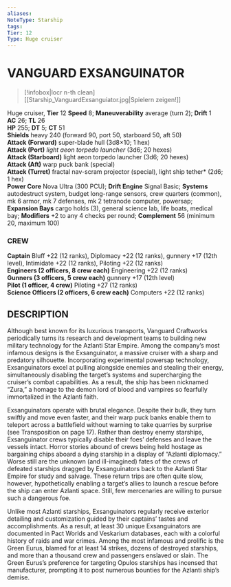 ```yaml
---
aliases: 
NoteType: Starship
tags: 
Tier: 12
Type: Huge cruiser 
---
```

# VANGUARD EXSANGUINATOR
> [!infobox|locr n-th clean]
>  [[Starship_VanguardExsanguiator.jpg|Spielern zeigen!]]
> 
Huge cruiser, **Tier** 12
**Speed** 8; **Maneuverability** average (turn 2); **Drift** 1  
**AC** 26; **TL** 26  
**HP** 255; **DT** 5; **CT** 51  
**Shields** heavy 240 (forward 90, port 50, starboard 50, aft 50)  
**Attack (Forward)** super-blade hull (3d8×10; 1 hex)  
**Attack (Port)** _light aeon torpedo launcher_ (3d6; 20 hexes)  
**Attack (Starboard)** light aeon torpedo launcher (3d6; 20 hexes)  
**Attack (Aft)** warp puck bank (special)  
**Attack (Turret)** fractal nav-scram projector (special), light ship tether* (2d6; 1 hex)  
**Power Core** Nova Ultra (300 PCU); **Drift Engine** Signal Basic; **Systems** autodestruct system, budget long-range sensors, crew quarters (common), mk 6 armor, mk 7 defenses, mk 2 tetranode computer, powersap; **Expansion Bays** cargo holds (3), general science lab, life boats, medical bay; **Modifiers** +2 to any 4 checks per round; **Complement** 56 (minimum 20, maximum 100)

### CREW

**Captain** Bluff +22 (12 ranks), Diplomacy +22 (12 ranks), gunnery +17 (12th level), Intimidate +22 (12 ranks), Piloting +22 (12 ranks)  
**Engineers (2 officers, 8 crew each)** Engineering +22 (12 ranks)  
**Gunners (3 officers, 5 crew each)** gunnery +17 (12th level)  
**Pilot (1 officer, 4 crew)** Piloting +27 (12 ranks)  
**Science Officers (2 officers, 6 crew each)** Computers +22 (12 ranks)

## DESCRIPTION

Although best known for its luxurious transports, Vanguard Craftworks periodically turns its research and development teams to building new military technology for the Azlanti Star Empire. Among the company’s most infamous designs is the Exsanguinator, a massive cruiser with a sharp and predatory silhouette. Incorporating experimental powersap technology, Exsanguinators excel at pulling alongside enemies and stealing their energy, simultaneously disabling the target’s systems and supercharging the cruiser’s combat capabilities. As a result, the ship has been nicknamed “Zura,” a homage to the demon lord of blood and vampires so fearfully immortalized in the Azlanti faith.  
  
Exsanguinators operate with brutal elegance. Despite their bulk, they turn swiftly and move even faster, and their warp puck banks enable them to teleport across a battlefield without warning to take quarries by surprise (see Transposition on page 17). Rather than destroy enemy starships, Exsanguinator crews typically disable their foes’ defenses and leave the vessels intact. Horror stories abound of crews being held hostage as bargaining chips aboard a dying starship in a display of “Azlanti diplomacy.” Worse still are the unknown (and ill-imagined) fates of the crews of defeated starships dragged by Exsanguinators back to the Azlanti Star Empire for study and salvage. These return trips are often quite slow, however, hypothetically enabling a target’s allies to launch a rescue before the ship can enter Azlanti space. Still, few mercenaries are willing to pursue such a dangerous foe.  
  
Unlike most Azlanti starships, Exsanguinators regularly receive exterior detailing and customization guided by their captains’ tastes and accomplishments. As a result, at least 30 unique Exsanguinators are documented in Pact Worlds and Veskarium databases, each with a colorful history of raids and war crimes. Among the most infamous and prolific is the Green Eurus, blamed for at least 14 strikes, dozens of destroyed starships, and more than a thousand crew and passengers enslaved or slain. The Green Eurus’s preference for targeting Opulos starships has incensed that manufacturer, prompting it to post numerous bounties for the Azlanti ship’s demise.
